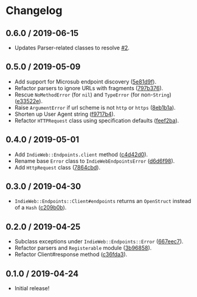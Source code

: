 # Changelog

## 0.6.0 / 2019-06-15

- Updates Parser-related classes to resolve [#2](https://github.com/indieweb/indieweb-endpoints-ruby/issues/2).

## 0.5.0 / 2019-05-09

- Add support for Microsub endpoint discovery ([5e81d9f](https://github.com/indieweb/indieweb-endpoints-ruby/commit/5e81d9f)).
- Refactor parsers to ignore URLs with fragments ([797b376](https://github.com/indieweb/indieweb-endpoints-ruby/commit/797b376)).
- Rescue `NoMethodError` (for `nil`) and `TypeError` (for non-`String`) ([e33522e](https://github.com/indieweb/indieweb-endpoints-ruby/commit/e33522e)).
- Raise `ArgumentError` if url scheme is not `http` or `https` ([8eb1b1a](https://github.com/indieweb/indieweb-endpoints-ruby/commit/8eb1b1a)).
- Shorten up User Agent string ([f9717b4](https://github.com/indieweb/indieweb-endpoints-ruby/commit/f9717b4)).
- Refactor `HTTPRequest` class using specification defaults ([feef2ba](https://github.com/indieweb/indieweb-endpoints-ruby/commit/feef2ba)).

## 0.4.0 / 2019-05-01

- Add `IndieWeb::Endpoints.client` method ([c4d42d0](https://github.com/indieweb/indieweb-endpoints-ruby/commit/c4d42d0)).
- Rename base `Error` class to `IndieWebEndpointsError` ([d6d6f98](https://github.com/indieweb/indieweb-endpoints-ruby/commit/d6d6f98)).
- Add `HttpRequest` class ([7864cbd](https://github.com/indieweb/indieweb-endpoints-ruby/commit/7864cbd)).

## 0.3.0 / 2019-04-30

- `IndieWeb::Endpoints::Client#endpoints` returns an `OpenStruct` instead of a `Hash` ([c209b0b](https://github.com/indieweb/indieweb-endpoints-ruby/commit/c209b0b)).

## 0.2.0 / 2019-04-25

- Subclass exceptions under `IndieWeb::Endpoints::Error` ([667eec7](https://github.com/indieweb/indieweb-endpoints-ruby/commit/667eec7)).
- Refactor parsers and `Registerable` module ([3b96858](https://github.com/indieweb/indieweb-endpoints-ruby/commit/3b96858)).
- Refactor Client#response method ([c36fda3](https://github.com/indieweb/indieweb-endpoints-ruby/commit/c36fda3)).

## 0.1.0 / 2019-04-24

- Initial release!
